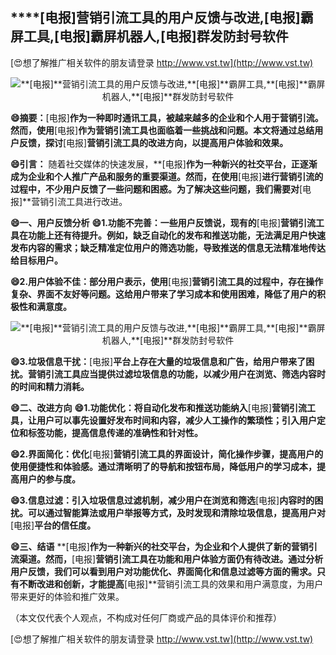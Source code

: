 ## ****[电报]**营销引流工具的用户反馈与改进,**[电报]**霸屏工具,**[电报]**霸屏机器人,**[电报]**群发防封号软件**

[😍想了解推广相关软件的朋友请登录 http://www.vst.tw](http://www.vst.tw)

 <center><img src="https://vst.tw/MP4/tuiguang/png/5.png" alt="**[电报]**营销引流工具的用户反馈与改进,**[电报]**霸屏工具,**[电报]**霸屏机器人,**[电报]**群发防封号软件"></center>

**😄摘要：**[电报]**作为一种即时通讯工具，被越来越多的企业和个人用于营销引流。然而，使用**[电报]**作为营销引流工具也面临着一些挑战和问题。本文将通过总结用户反馈，探讨**[电报]**营销引流工具的改进方向，以提高用户体验和效果。**

**😄引言：**
随着社交媒体的快速发展，**[电报]**作为一种新兴的社交平台，正逐渐成为企业和个人推广产品和服务的重要渠道。然而，在使用**[电报]**进行营销引流的过程中，不少用户反馈了一些问题和困惑。为了解决这些问题，我们需要对**[电报]**营销引流工具进行改进。

**😄一、用户反馈分析**
**😄1.功能不完善：一些用户反馈说，现有的**[电报]**营销引流工具在功能上还有待提升。例如，缺乏自动化的发布和推送功能，无法满足用户快速发布内容的需求；缺乏精准定位用户的筛选功能，导致推送的信息无法精准地传达给目标用户。**

**😄2.用户体验不佳：部分用户表示，使用**[电报]**营销引流工具的过程中，存在操作复杂、界面不友好等问题。这给用户带来了学习成本和使用困难，降低了用户的积极性和满意度。**

 <center><img src="https://vst.tw/MP4/tuiguang/png/1.png" alt="**[电报]**营销引流工具的用户反馈与改进,**[电报]**霸屏工具,**[电报]**霸屏机器人,**[电报]**群发防封号软件"></center>

**😄3.垃圾信息干扰：**[电报]**平台上存在大量的垃圾信息和广告，给用户带来了困扰。营销引流工具应当提供过滤垃圾信息的功能，以减少用户在浏览、筛选内容时的时间和精力消耗。**

**😄二、改进方向**
**😄1.功能优化：将自动化发布和推送功能纳入**[电报]**营销引流工具，让用户可以事先设置好发布时间和内容，减少人工操作的繁琐性；引入用户定位和标签功能，提高信息传递的准确性和针对性。**

**😄2.界面简化：优化**[电报]**营销引流工具的界面设计，简化操作步骤，提高用户的使用便捷性和体验感。通过清晰明了的导航和按钮布局，降低用户的学习成本，提高用户的参与度。**

**😄3.信息过滤：引入垃圾信息过滤机制，减少用户在浏览和筛选**[电报]**内容时的困扰。可以通过智能算法或用户举报等方式，及时发现和清除垃圾信息，提高用户对**[电报]**平台的信任度。**

**😄三、结语**
**[电报]**作为一种新兴的社交平台，为企业和个人提供了新的营销引流渠道。然而，**[电报]**营销引流工具在功能和用户体验方面仍有待改进。通过分析用户反馈，我们可以看到用户对功能优化、界面简化和信息过滤等方面的需求。只有不断改进和创新，才能提高**[电报]**营销引流工具的效果和用户满意度，为用户带来更好的体验和推广效果。

（本文仅代表个人观点，不构成对任何厂商或产品的具体评价和推荐）

[😍想了解推广相关软件的朋友请登录 http://www.vst.tw](http://www.vst.tw)



